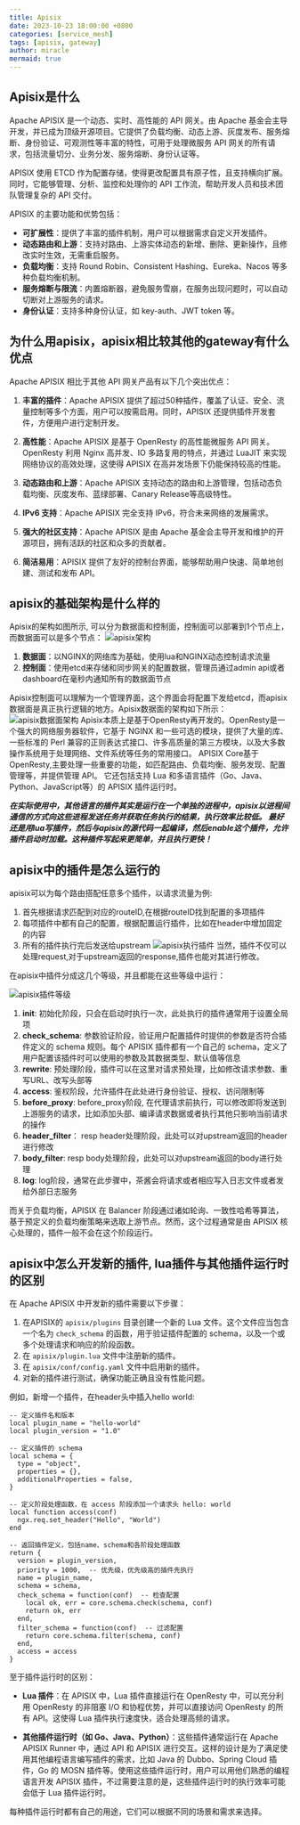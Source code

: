 ```yaml
---
title: Apisix
date: 2023-10-23 18:00:00 +0800
categories: [service_mesh]
tags: [apisix, gateway]
author: miracle
mermaid: true
---
```


## Apisix是什么
Apache APISIX 是一个动态、实时、高性能的 API 网关。由 Apache 基金会主导开发，并已成为顶级开源项目。它提供了负载均衡、动态上游、灰度发布、服务熔断、身份验证、可观测性等丰富的特性，可用于处理微服务 API 网关的所有请求，包括流量切分、业务分发、服务熔断、身份认证等。

APISIX 使用 ETCD 作为配置存储，使得更改配置具有原子性，且支持横向扩展。同时，它能够管理、分析、监控和处理你的 API 工作流，帮助开发人员和技术团队管理复杂的 API 交付。

APISIX 的主要功能和优势包括：
- **可扩展性**：提供了丰富的插件机制，用户可以根据需求自定义开发插件。
- **动态路由和上游**：支持对路由、上游实体动态的新增、删除、更新操作，且修改实时生效，无需重启服务。
- **负载均衡**：支持 Round Robin、Consistent Hashing、Eureka、Nacos 等多种负载均衡机制。
- **服务熔断与限流**：内置熔断器，避免服务雪崩，在服务出现问题时，可以自动切断对上游服务的请求。
- **身份认证**：支持多种身份认证，如 key-auth、JWT token 等。

## 为什么用apisix，apisix相比较其他的gateway有什么优点
Apache APISIX 相比于其他 API 网关产品有以下几个突出优点：

1. **丰富的插件**：Apache APISIX 提供了超过50种插件，覆盖了认证、安全、流量控制等多个方面，用户可以按需启用。同时，APISIX 还提供插件开发套件，方便用户进行定制开发。

2. **高性能**：Apache APISIX 是基于 OpenResty 的高性能微服务 API 网关。OpenResty 利用 Nginx 高并发、IO 多路复用的特点，并通过 LuaJIT 来实现网络协议的高效处理，这使得 APISIX 在高并发场景下仍能保持较高的性能。

3. **动态路由和上游**：Apache APISIX 支持动态的路由和上游管理，包括动态负载均衡、灰度发布、蓝绿部署、Canary Release等高级特性。

4. **IPv6 支持**：Apache APISIX 完全支持 IPv6，符合未来网络的发展需求。

5. **强大的社区支持**：Apache APISIX 是由 Apache 基金会主导开发和维护的开源项目，拥有活跃的社区和众多的贡献者。

6. **简洁易用**：APISIX 提供了友好的控制台界面，能够帮助用户快速、简单地创建、测试和发布 API。

## apisix的基础架构是什么样的
Apisix的架构如图所示, 可以分为数据面和控制面，控制面可以部署到1个节点上，而数据面可以是多个节点：
![apisix架构](/assets/img/apisix/apisix.png)
1. **数据面**：以NGINX的网络库为基础，使用lua和NGINX动态控制请求流量
2. **控制面**：使用etcd来存储和同步网关的配置数据，管理员通过admin api或者dashboard在毫秒内通知所有的数据面节点

Apisix控制面可以理解为一个管理界面，这个界面会将配置下发给etcd，而apisix数据面是真正执行逻辑的地方。Apisix数据面的架构如下所示：
![apisix数据面架构](/assets/img/apisix/apisix-data-interface.png)
Apisix本质上是基于OpenResty再开发的。OpenResty是一个强大的网络服务器软件，它基于 NGINX 和一些可选的模块，提供了大量的库、一些标准的 Perl 兼容的正则表达式接口、许多高质量的第三方模块，以及大多数操作系统用于处理网络、文件系统等任务的常用接口。
APISIX Core基于OpenResty,主要处理一些重要的功能，如匹配路由、负载均衡、服务发现、配置管理等，并提供管理 API。
它还包括支持 Lua 和多语言插件（Go、Java、Python、JavaScript等）的 APISIX 插件运行时。


***在实际使用中，其他语言的插件其实是运行在一个单独的进程中，apisix以进程间通信的方式向这些进程发送任务并获取任务执行的结果，执行效率比较低。
最好还是用lua写插件，然后与apisix的源代码一起编译，然后enable这个插件，允许插件启动时加载。这种插件写起来更简单，并且执行更快！***

## apisix中的插件是怎么运行的
apisix可以为每个路由搭配任意多个插件，以请求流量为例:
1. 首先根据请求匹配到对应的routeID,在根据routeID找到配置的多项插件
2. 每项插件中都有自己的配置，根据配置运行插件，比如在header中增加固定的内容
3. 所有的插件执行完后发送给upstream
![apisix执行插件](/assets/img/apisix/apisix-run-plugins.png)
当然，插件不仅可以处理request,对于upstream返回的response,插件也能对其进行修改。


在apisix中插件分成这几个等级，并且都能在这些等级中运行：

![apisix插件等级](/assets/img/apisix/apisix-plugin-hierarchy.png)
1. **init**: 初始化阶段，只会在启动时执行一次，此处执行的插件通常用于设置全局项
2. **check_schema**: 参数验证阶段，验证用户配置插件时提供的参数是否符合插件定义的 schema 规则。每个 APISIX 插件都有一个自己的 schema，定义了用户配置该插件时可以使用的参数及其数据类型、默认值等信息
3. **rewrite**: 预处理阶段，插件可以在这里对请求预处理，比如修改请求参数、重写URL、改写头部等
4. **access**: 鉴权阶段，允许插件在此处进行身份验证、授权、访问限制等
5. **before_proxy**: before_proxy阶段, 在代理请求前执行，可以修改即将发送到上游服务的请求，比如添加头部、编译请求数据或者执行其他只影响当前请求的操作
6. **header_filter**： resp header处理阶段，此处可以对upstream返回的header进行修改
7. **body_filter**: resp body处理阶段，此处可以对upstream返回的body进行处理
8. **log**: log阶段，通常在此步骤中，茶酱会将请求或者相应写入日志文件或者发给外部日志服务


而关于负载均衡，APISIX 在 Balancer 阶段通过诸如轮询、一致性哈希等算法，基于预定义的负载均衡策略来选取上游节点。然而，这个过程通常是由 APISIX 核心处理的，插件一般不会在这个阶段运行。

## apisix中怎么开发新的插件, lua插件与其他插件运行时的区别
在 Apache APISIX 中开发新的插件需要以下步骤：

1. 在APISIX的 `apisix/plugins` 目录创建一个新的 Lua 文件。这个文件应当包含一个名为 `check_schema` 的函数，用于验证插件配置的 schema，以及一个或多个处理请求和响应的阶段函数。
2. 在 `apisix/plugin.lua` 文件中注册新的插件。
3. 在 `apisix/conf/config.yaml` 文件中启用新的插件。
4. 对新的插件进行测试，确保功能正确且没有性能问题。

例如，新增一个插件，在header头中插入hello world:
```
-- 定义插件名和版本
local plugin_name = "hello-world"
local plugin_version = "1.0"

-- 定义插件的 schema
local schema = {
  type = "object",
  properties = {},
  additionalProperties = false,
}

-- 定义阶段处理函数，在 access 阶段添加一个请求头 hello: world
local function access(conf)
  ngx.req.set_header("Hello", "World")
end

-- 返回插件定义，包括name、schema和各阶段处理函数
return {
  version = plugin_version,
  priority = 1000,  -- 优先级，优先级高的插件先执行
  name = plugin_name,
  schema = schema,
  check_schema = function(conf)  -- 检查配置
    local ok, err = core.schema.check(schema, conf)
    return ok, err
  end,
  filter_schema = function(conf)  -- 过滤配置
    return core.schema.filter(schema, conf)
  end,
  access = access
}
```

至于插件运行时的区别：

- **Lua 插件**：在 APISIX 中，Lua 插件直接运行在 OpenResty 中，可以充分利用 OpenResty 的非阻塞 I/O 和协程优势，并可以直接访问 OpenResty 的所有 API。这使得 Lua 插件执行速度快，适合处理高频的请求。

- **其他插件运行时（如 Go、Java、Python）**：这些插件通常运行在 Apache APISIX Runner 中，通过 API 和 APISIX 进行交互。这样的设计是为了满足使用其他编程语言编写插件的需求，比如 Java 的 Dubbo、Spring Cloud 插件，Go 的 MOSN 插件等。使用这些插件运行时，用户可以用他们熟悉的编程语言开发 APISIX 插件，不过需要注意的是，这些插件运行时的执行效率可能会低于 Lua 插件运行时。

每种插件运行时都有自己的用途，它们可以根据不同的场景和需求来选择。


